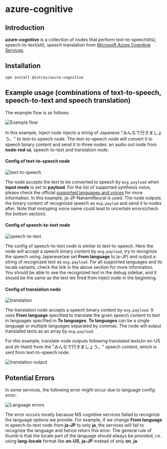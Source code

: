 # azure-cognitive
## Introduction
**azure-cognitive** is a collection of nodes that perform text-to-speech(tts), speech-to-text(stt), speech translation from [Microsoft Azure Cognitive Services](https://azure.microsoft.com/en-us/services/cognitive-services/#api).
## Installation
`npm install @intres/azure-cognitive`
## Example usage (combinations of text-to-speech, speech-to-text and speech translation)
The example flow is as follows:

![Example flow](https://github.com/uwtintres/azure-cognitive/blob/main/img/example-flow.png?raw=true)

In this example, Inject node injects a string of Japanese "みんなで行きましょう。" to text-to-speech node. The text-to-speech node will convert it to speech
binary content and send it to three nodes: an audio out node from **node-red-ui**, speech-to-text and translation node.

#### Config of text-to-speech node
![text-to-speech](https://github.com/uwtintres/azure-cognitive/blob/main/img/text-to-speech.png?raw=true)

The node accepts the text to be converted to speech by `msg.payload` when **input mode** is set to **payload**. For the list of supported synthesis voice, please check the official [supported languages and voices](https://docs.microsoft.com/en-us/azure/cognitive-services/speech-service/language-support?tabs=speechtotext#text-to-speech)
for more information. In this example, ja-JP-NanamiNeural is used. The node outputs the binary content of recognized speech as `msg.paylad` and send it to nodes after.
Note that mistyping voice name could lead to uncertain errors(check the bottom section).

#### Config of speech-to-text node
![speech-to-text](https://github.com/uwtintres/azure-cognitive/blob/main/img/speech-to-text.png?raw=true)

The config of speech-to-text node is similar to text-to-speech. Here the node will accept a speech binary content by `msg.payload`, try to recognize the speech using Japanese(we set **From language** to ja-JP) and output a string of recognized text as `msg.payload`.
For all supported languages and its locale variants, check the link in the above section for more information. You should be able to see the recognized text in the debug sidebar, and it should be the same as the text we fired from Inject node
in the beginning.

#### Config of translation node
![translation](https://github.com/uwtintres/azure-cognitive/blob/main/img/translation.png?raw=true)

The translation node accepts a speech binary content by `msg.payload`. It uses **From language** specified to translate the given speech content to text in languages specified in **To languages**. **To languages** can be
a single language or multiple languages separated by commas. The node will output translated texts as an array by `msg.payload`.

For this example, translate node outputs following translated texts(in en-US and zh-Hant) from the "みんなで行きましょう。" speech content, which is sent from text-to-speech node.

![translation-output](https://github.com/uwtintres/azure-cognitive/blob/main/img/translation-output.png?raw=true)


## Potential Errors
In some services, the following error might occur due to language config error:

![Language errors](https://github.com/uwtintres/azure-cognitive/blob/main/img/language-error.png?raw=true)

The error occurs mostly because MS cognitive services failed to recognize the language options we provide. For example, if we change **From language** in speech-to-text node from **ja-JP** to only **ja**, the services will fail to
recognize the language and hence return this error. The general rule of thumb is that the locale part of the language should always be provided, i.e. using **lang-locale** format like **en-US**, **ja-JP** instead of only **en**, **ja**.
